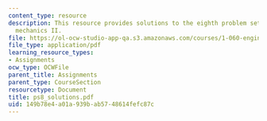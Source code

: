 ```yaml
---
content_type: resource
description: This resource provides solutions to the eighth problem set on engineering
  mechanics II.
file: https://ol-ocw-studio-app-qa.s3.amazonaws.com/courses/1-060-engineering-mechanics-ii-spring-2006/149b78e4a01a939bab5748614fefc87c_ps8_solutions.pdf
file_type: application/pdf
learning_resource_types:
- Assignments
ocw_type: OCWFile
parent_title: Assignments
parent_type: CourseSection
resourcetype: Document
title: ps8_solutions.pdf
uid: 149b78e4-a01a-939b-ab57-48614fefc87c
---
```

